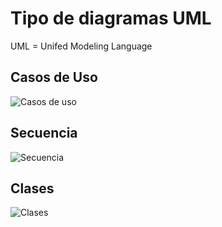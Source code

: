 # Tipo de diagramas UML

UML = Unifed Modeling Language



## Casos de Uso

![Casos de uso](https://s3.amazonaws.com/pathwright-uploads/c2MTh8tGSdGLBqq5FE6Q_Curso+SOLID.010.png)

## Secuencia

![Secuencia](https://s3.amazonaws.com/pathwright-uploads/dwnH0nADRg2qX0xFg6HQ_Curso+SOLID.011.png)

## Clases

![Clases](https://s3.amazonaws.com/pathwright-uploads/tvMcfcDBToyo0Rc1M7hA_Curso+SOLID.015.png)

